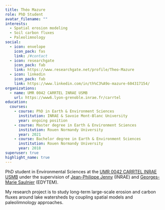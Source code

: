 ```yaml
---
title: Théo Mazure
role: PhD Student
avatar_filename: ""
interests:
  - Spatial erosion modeling
  - Soil carbon fluxes
  - Paleolimnology
social:
  - icon: envelope
    icon_pack: fas
    link: /#contact
  - icon: researchgate
    icon_pack: fab
    link: https://www.researchgate.net/profile/Theo-Mazure
  - icon: linkedin
    icon_pack: fab
    link: https://www.linkedin.com/in/th%C3%A9o-mazure-604317154/
organizations:
  - name: UMR 0042 CARRTEL INRAE USMB
    url: https://www6.lyon-grenoble.inrae.fr/carrtel
education:
  courses:
    - course: PhD in Earth & Environment Sciences
      institution: INRAE & Savoie Mont-Blanc University
      year: ongoing position
    - course: Master degree in Earth & Environment Sciences
      institution: Rouen Normandy University
      year: 2021
    - course: Bachelor degree in Earth & Environment Sciences
      institution: Rouen Normandy University
      year: 2018
superuser: true
highlight_name: true
---
```

PhD student in Environmental Sciences at the [UMR 0042 CARRTEL INRAE USMB](https://www6.lyon-grenoble.inrae.fr/carrtel) under the supervision of [Jean-Philippe Jenny](https://www6.lyon-grenoble.inrae.fr/carrtel/Personnel-CVs/Jenny-Jean-Philippe) (INRAE) and [Georges-Marie Saulnier](https://www.researchgate.net/profile/Georges-Marie-Saulnier) (EDYTEM).

My research project is to study long-term large-scale erosion and carbon fluxes around lake watersheds by coupling spatial models and paleolimnology approaches.
